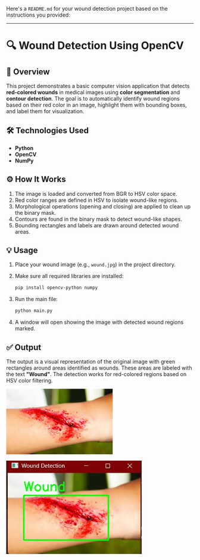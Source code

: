 Here's a `README.md` for your wound detection project based on the instructions you provided:

---

# 🔍 Wound Detection Using OpenCV

## 📝 Overview

This project demonstrates a basic computer vision application that detects **red-colored wounds** in medical images using **color segmentation** and **contour detection**. The goal is to automatically identify wound regions based on their red color in an image, highlight them with bounding boxes, and label them for visualization.

## 🛠️ Technologies Used

* **Python**
* **OpenCV**
* **NumPy**

## ⚙️ How It Works

1. The image is loaded and converted from BGR to HSV color space.
2. Red color ranges are defined in HSV to isolate wound-like regions.
3. Morphological operations (opening and closing) are applied to clean up the binary mask.
4. Contours are found in the binary mask to detect wound-like shapes.
5. Bounding rectangles and labels are drawn around detected wound areas.

## 💡 Usage

1. Place your wound image (e.g., `wound.jpg`) in the project directory.
2. Make sure all required libraries are installed:

   ```bash
   pip install opencv-python numpy
   ```
3. Run the main file:

   ```bash
   python main.py
   ```
4. A window will open showing the image with detected wound regions marked.

## ✅ Output

The output is a visual representation of the original image with green rectangles around areas identified as wounds. These areas are labeled with the text **"Wound"**. The detection works for red-colored regions based on HSV color filtering.

![Original image](wound.jpg)

![Original image](output.jpg)


